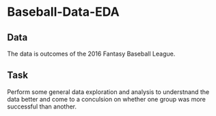 # Baseball-Data-EDA

## Data
The data is outcomes of the 2016 Fantasy Baseball League. 

## Task
Perform some general data exploration and analysis to understnand the data better and come to a conculsion on whether one group was more successful than another. 
